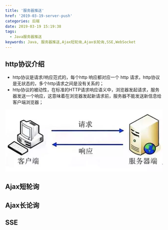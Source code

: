 ```yaml
---
title: '服务器推送'
href: '2019-03-19-server-push'
categories: 后端
date: 2019-03-19 15:19:38
tags:
  - Java服务器推送
keywords: Java, 服务器推送,Ajax短轮询,Ajax长轮询,SSE,WebSocket
---
```


## http协议介绍

- http协议是请求/响应范式的，每个http 响应都对应一个 http 请求，http协议是无状态的，多个http请求之间是没有关系的；
- http协议的被动性，在标准的HTTP请求响应语义中，浏览器发起请求，服务器发送一个响应，这意味着在浏览器发起新请求前，服务器不能发送新信息给客户端浏览器；

![](https://raw.githubusercontent.com/hr1ycfl/blog-images/master/2019-03-19-15%3A28%3A24.png)

## Ajax短轮询


## Ajax长论询



## SSE